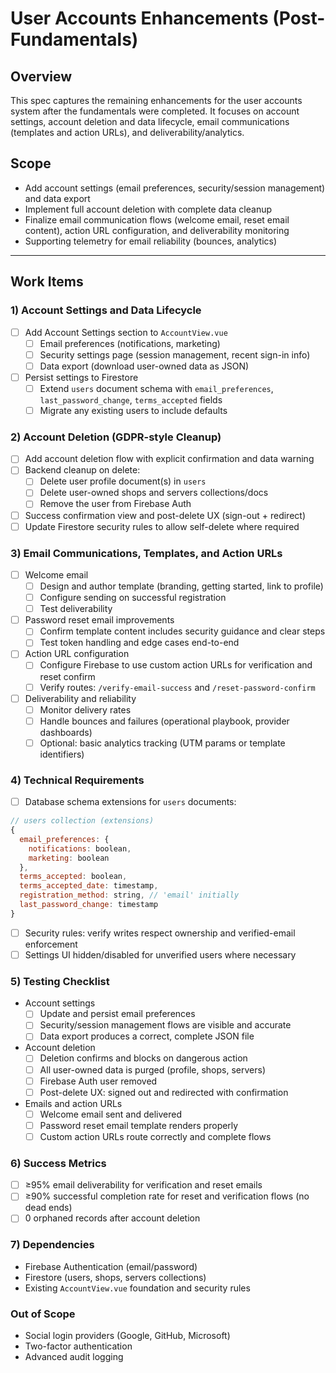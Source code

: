 # User Accounts Enhancements (Post-Fundamentals)

## Overview

This spec captures the remaining enhancements for the user accounts system after the fundamentals were completed. It focuses on account settings, account deletion and data lifecycle, email communications (templates and action URLs), and deliverability/analytics.

## Scope

-   Add account settings (email preferences, security/session management) and data export
-   Implement full account deletion with complete data cleanup
-   Finalize email communication flows (welcome email, reset email content), action URL configuration, and deliverability monitoring
-   Supporting telemetry for email reliability (bounces, analytics)

---

## Work Items

### 1) Account Settings and Data Lifecycle

-   [ ] Add Account Settings section to `AccountView.vue`
    -   [ ] Email preferences (notifications, marketing)
    -   [ ] Security settings page (session management, recent sign-in info)
    -   [ ] Data export (download user-owned data as JSON)
-   [ ] Persist settings to Firestore
    -   [ ] Extend `users` document schema with `email_preferences`, `last_password_change`, `terms_accepted` fields
    -   [ ] Migrate any existing users to include defaults

### 2) Account Deletion (GDPR-style Cleanup)

-   [ ] Add account deletion flow with explicit confirmation and data warning
-   [ ] Backend cleanup on delete:
    -   [ ] Delete user profile document(s) in `users`
    -   [ ] Delete user-owned shops and servers collections/docs
    -   [ ] Remove the user from Firebase Auth
-   [ ] Success confirmation view and post-delete UX (sign-out + redirect)
-   [ ] Update Firestore security rules to allow self-delete where required

### 3) Email Communications, Templates, and Action URLs

-   [ ] Welcome email
    -   [ ] Design and author template (branding, getting started, link to profile)
    -   [ ] Configure sending on successful registration
    -   [ ] Test deliverability
-   [ ] Password reset email improvements
    -   [ ] Confirm template content includes security guidance and clear steps
    -   [ ] Test token handling and edge cases end-to-end
-   [ ] Action URL configuration
    -   [ ] Configure Firebase to use custom action URLs for verification and reset confirm
    -   [ ] Verify routes: `/verify-email-success` and `/reset-password-confirm`
-   [ ] Deliverability and reliability
    -   [ ] Monitor delivery rates
    -   [ ] Handle bounces and failures (operational playbook, provider dashboards)
    -   [ ] Optional: basic analytics tracking (UTM params or template identifiers)

### 4) Technical Requirements

-   [ ] Database schema extensions for `users` documents:

```javascript
// users collection (extensions)
{
  email_preferences: {
    notifications: boolean,
    marketing: boolean
  },
  terms_accepted: boolean,
  terms_accepted_date: timestamp,
  registration_method: string, // 'email' initially
  last_password_change: timestamp
}
```

-   [ ] Security rules: verify writes respect ownership and verified-email enforcement
-   [ ] Settings UI hidden/disabled for unverified users where necessary

### 5) Testing Checklist

-   Account settings
    -   [ ] Update and persist email preferences
    -   [ ] Security/session management flows are visible and accurate
    -   [ ] Data export produces a correct, complete JSON file
-   Account deletion
    -   [ ] Deletion confirms and blocks on dangerous action
    -   [ ] All user-owned data is purged (profile, shops, servers)
    -   [ ] Firebase Auth user removed
    -   [ ] Post-delete UX: signed out and redirected with confirmation
-   Emails and action URLs
    -   [ ] Welcome email sent and delivered
    -   [ ] Password reset email template renders properly
    -   [ ] Custom action URLs route correctly and complete flows

### 6) Success Metrics

-   [ ] ≥95% email deliverability for verification and reset emails
-   [ ] ≥90% successful completion rate for reset and verification flows (no dead ends)
-   [ ] 0 orphaned records after account deletion

### 7) Dependencies

-   Firebase Authentication (email/password)
-   Firestore (users, shops, servers collections)
-   Existing `AccountView.vue` foundation and security rules

### Out of Scope

-   Social login providers (Google, GitHub, Microsoft)
-   Two-factor authentication
-   Advanced audit logging
